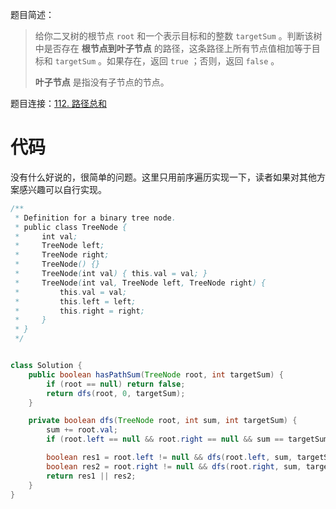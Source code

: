 题目简述：

> 给你二叉树的根节点 `root` 和一个表示目标和的整数 `targetSum` 。判断该树中是否存在 **根节点到叶子节点** 的路径，这条路径上所有节点值相加等于目标和 `targetSum` 。如果存在，返回 `true` ；否则，返回 `false` 。
>
> **叶子节点** 是指没有子节点的节点。

题目连接：[112. 路径总和](https://leetcode.cn/problems/path-sum/)

# 代码

没有什么好说的，很简单的问题。这里只用前序遍历实现一下，读者如果对其他方案感兴趣可以自行实现。

```java
/**
 * Definition for a binary tree node.
 * public class TreeNode {
 *     int val;
 *     TreeNode left;
 *     TreeNode right;
 *     TreeNode() {}
 *     TreeNode(int val) { this.val = val; }
 *     TreeNode(int val, TreeNode left, TreeNode right) {
 *         this.val = val;
 *         this.left = left;
 *         this.right = right;
 *     }
 * }
 */


class Solution {
    public boolean hasPathSum(TreeNode root, int targetSum) {
        if (root == null) return false;
        return dfs(root, 0, targetSum);
    }

    private boolean dfs(TreeNode root, int sum, int targetSum) {
        sum += root.val;
        if (root.left == null && root.right == null && sum == targetSum) return true;

        boolean res1 = root.left != null && dfs(root.left, sum, targetSum);
        boolean res2 = root.right != null && dfs(root.right, sum, targetSum);
        return res1 || res2;
    }
}
```

